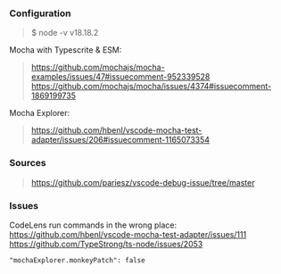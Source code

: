 ### Configuration

> $ node -v
v18.18.2

Mocha with Typescrite & ESM:
> https://github.com/mochajs/mocha-examples/issues/47#issuecomment-952339528
> https://github.com/mochajs/mocha/issues/4374#issuecomment-1869199735

Mocha Explorer:
> https://github.com/hbenl/vscode-mocha-test-adapter/issues/206#issuecomment-1165073354



### Sources

> https://github.com/pariesz/vscode-debug-issue/tree/master



### Issues

CodeLens run commands in the wrong place: 
https://github.com/hbenl/vscode-mocha-test-adapter/issues/111
https://github.com/TypeStrong/ts-node/issues/2053

```
"mochaExplorer.monkeyPatch": false
```

